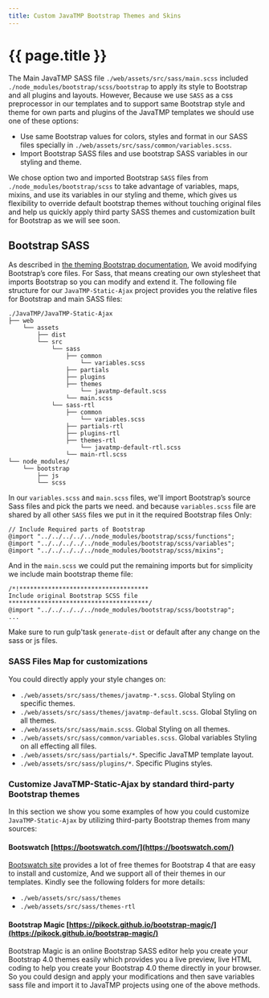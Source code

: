 ```yaml
---
title: Custom JavaTMP Bootstrap Themes and Skins
---
```

# {{ page.title }}
The Main JavaTMP SASS file `./web/assets/src/sass/main.scss` included 
`./node_modules/bootstrap/scss/bootstrap` to apply its style to Bootstrap and all plugins and layouts.
However, Because we use `SASS` as a css preprocessor in our templates and to support same Bootstrap style and theme for own parts
and plugins of the JavaTMP templates we should use one of these options:
*   Use same Bootstrap values for colors, styles and format in our SASS files specially in `./web/assets/src/sass/common/variables.scss`.
*   Import Bootstrap SASS files and use bootstrap SASS variables in our styling and theme.

We chose option two and imported Bootstrap `SASS` files from `./node_modules/bootstrap/scss` to take advantage of variables,
maps, mixins, and use its variables in our styling and theme, which gives us flexibility to override default bootstrap themes
without touching original files and help us quickly apply third party SASS themes and customization built for Bootstrap
as we will see soon.

## Bootstrap SASS
As described in [the theming Bootstrap documentation](https://getbootstrap.com/docs/4.1/getting-started/theming/),
We avoid modifying Bootstrap’s core files. For Sass, that means creating our own stylesheet that imports Bootstrap
so you can modify and extend it. The following file structure for our `JavaTMP-Static-Ajax` project provides you the relative files
for Bootstrap and main SASS files:
```
./JavaTMP/JavaTMP-Static-Ajax
├── web
    └── assets
        ├── dist
        └── src
            └── sass
                ├── common
                    └── variables.scss
                ├── partials
                ├── plugins
                ├── themes
                    └── javatmp-default.scss
                └── main.scss
            └── sass-rtl
                ├── common
                    └── variables.scss
                ├── partials-rtl
                ├── plugins-rtl
                ├── themes-rtl
                    └── javatmp-default-rtl.scss
                └── main-rtl.scss
└── node_modules/
    └── bootstrap
        ├── js
        └── scss
```
In our `variables.scss` and `main.scss` files, we'll import Bootstrap’s source Sass files and pick the parts we need.
and because `variables.scss` file are shared by all other `SASS` files we put in it the required Bootstrap files Only:
```
// Include Required parts of Bootstrap
@import "../../../../../node_modules/bootstrap/scss/functions";
@import "../../../../../node_modules/bootstrap/scss/variables";
@import "../../../../../node_modules/bootstrap/scss/mixins";
```
And in the `main.scss` we could put the remaining imports but for simplicity we include main bootstrap theme file:
```
/*!************************************
Include original Bootstrap SCSS file
***************************************/
@import "../../../../../node_modules/bootstrap/scss/bootstrap";
...
```

Make sure to run gulp'task `generate-dist` or default after any change on the sass or js files.

### SASS Files Map for customizations
You could directly apply your style changes on:
- `./web/assets/src/sass/themes/javatmp-*.scss`. Global Styling on specific themes.
- `./web/assets/src/sass/themes/javatmp-default.scss`. Global Styling on all themes.
- `./web/assets/src/sass/main.scss`. Global Styling on all themes.
- `./web/assets/src/sass/common/variables.scss`. Global variables Styling on all effecting all files.
- `./web/assets/src/sass/partials/*`. Specific JavaTMP template layout.
- `./web/assets/src/sass/plugins/*`. Specific Plugins styles.

### Customize JavaTMP-Static-Ajax by standard third-party Bootstrap themes

In this section we show you some examples of how you could customize `JavaTMP-Static-Ajax` by utilizing third-party Bootstrap
themes from many sources:

#### Bootswatch [https://bootswatch.com/](https://bootswatch.com/)
[Bootswatch site](https://bootswatch.com/) provides a lot of free themes for Bootstrap 4 that are easy to install and customize,
And we support all of their themes in our templates. Kindly see the following folders for more details:
- `./web/assets/src/sass/themes`
- `./web/assets/src/sass/themes-rtl`

#### Bootstrap Magic [https://pikock.github.io/bootstrap-magic/](https://pikock.github.io/bootstrap-magic/)
Bootstrap Magic is an online Bootstrap SASS editor help you create your Bootstrap 4.0 themes easily which provides you a live preview,
live HTML coding to help you create your Bootstrap 4.0 theme directly in your browser. So you could design and apply your modifications
and then save variables sass file and import it to JavaTMP projects using one of the above methods.
